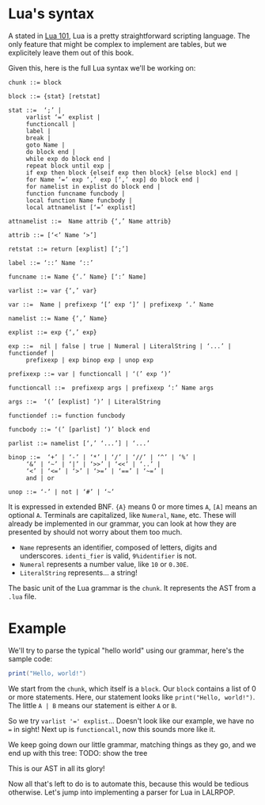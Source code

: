 # Lua's syntax
A stated in [Lua 101](./lua101.html), Lua is a pretty straightforward scripting
language. The only feature that might be complex to implement are tables, but we
explicitely leave them out of this book.

Given this, here is the full Lua syntax we'll be working on:
```
chunk ::= block

block ::= {stat} [retstat]

stat ::=  ‘;’ | 
	 varlist ‘=’ explist | 
	 functioncall | 
	 label | 
	 break | 
	 goto Name | 
	 do block end | 
	 while exp do block end | 
	 repeat block until exp | 
	 if exp then block {elseif exp then block} [else block] end | 
	 for Name ‘=’ exp ‘,’ exp [‘,’ exp] do block end | 
	 for namelist in explist do block end | 
	 function funcname funcbody | 
	 local function Name funcbody | 
	 local attnamelist [‘=’ explist] 

attnamelist ::=  Name attrib {‘,’ Name attrib}

attrib ::= [‘<’ Name ‘>’]

retstat ::= return [explist] [‘;’]

label ::= ‘::’ Name ‘::’

funcname ::= Name {‘.’ Name} [‘:’ Name]

varlist ::= var {‘,’ var}

var ::=  Name | prefixexp ‘[’ exp ‘]’ | prefixexp ‘.’ Name 

namelist ::= Name {‘,’ Name}

explist ::= exp {‘,’ exp}

exp ::=  nil | false | true | Numeral | LiteralString | ‘...’ | functiondef | 
	 prefixexp | exp binop exp | unop exp 

prefixexp ::= var | functioncall | ‘(’ exp ‘)’

functioncall ::=  prefixexp args | prefixexp ‘:’ Name args 

args ::=  ‘(’ [explist] ‘)’ | LiteralString 

functiondef ::= function funcbody

funcbody ::= ‘(’ [parlist] ‘)’ block end

parlist ::= namelist [‘,’ ‘...’] | ‘...’

binop ::=  ‘+’ | ‘-’ | ‘*’ | ‘/’ | ‘//’ | ‘^’ | ‘%’ | 
	 ‘&’ | ‘~’ | ‘|’ | ‘>>’ | ‘<<’ | ‘..’ | 
	 ‘<’ | ‘<=’ | ‘>’ | ‘>=’ | ‘==’ | ‘~=’ | 
	 and | or

unop ::= ‘-’ | not | ‘#’ | ‘~’
```

It is expressed in extended BNF. `{A}` means 0 or more times `A`, `[A]` means an
optional `A`.
Terminals are capitalized, like `Numeral`, `Name`, etc. These will already be implemented
in our grammar, you can look at how they are presented by should not worry about them too much.
- `Name` represents an identifier, composed of letters, digits and underscores. `identi_fier` is valid, `9%identifier` is not.
- `Numeral` represents a number value, like `10` or `0.30E`.
- `LiteralString` represents... a string!

The basic unit of the Lua grammar is the `chunk`. It represents the AST from a `.lua`
file.

# Example
We'll try to parse the typical "hello world" using our grammar, here's the sample code:
```lua
print("Hello, world!")
```
We start from the `chunk`, which itself is a `block`. Our `block` contains a list of
0 or more statements. Here, our statement looks like `print("Hello, world!")`.
The little `A | B` means our statement is either `A` or `B`.

So we try `varlist '=' explist`... Doesn't look like our example, we have no `=` in
sight! Next up is `functioncall`, now this sounds more like it.

We keep going down our little grammar, matching things as they go, and we end up with this tree:
TODO: show the tree

This is our AST in all its glory!

Now all that's left to do is to automate this, because this would be tedious otherwise.
Let's jump into implementing a parser for Lua in LALRPOP.
